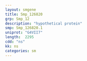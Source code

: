 ```yaml
---
layout: smgene
title: Smp_126820
grp: Smp_12
description: "hypothetical protein"
smp: Smp_126820.1
uniprot: "G4VII7"
length:  2295
cdd: "ns"
kk: ns
categories: sm
---
```

